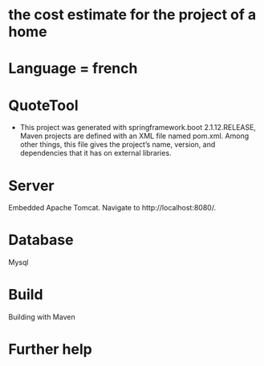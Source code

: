 # the cost estimate for the project of a home

# Language = french

# QuoteTool
- This project was generated with springframework.boot 2.1.12.RELEASE, 
Maven projects are defined with an XML file named pom.xml. Among other things, this file gives the project’s name, version, and dependencies that it has on external libraries.

# Server
Embedded Apache Tomcat. Navigate to http://localhost:8080/. 

# Database
Mysql
# Build
Building with Maven

# Further help

